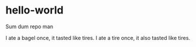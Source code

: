# hello-world
Sum dum repo man

I ate a bagel once, it tasted like tires. I ate a tire once, it also tasted like tires.
